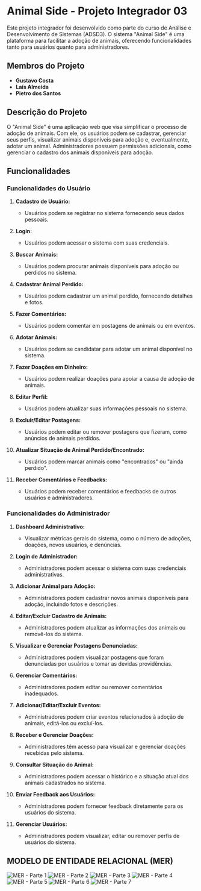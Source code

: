 
# Animal Side - Projeto Integrador 03

Este projeto integrador foi desenvolvido como parte do curso de Análise e Desenvolvimento de Sistemas (ADSD3). O sistema "Animal Side" é uma plataforma para facilitar a adoção de animais, oferecendo funcionalidades tanto para usuários quanto para administradores.

## Membros do Projeto

- **Gustavo Costa**
- **Laís Almeida**
- **Pietro dos Santos**

## Descrição do Projeto

O "Animal Side" é uma aplicação web que visa simplificar o processo de adoção de animais. Com ele, os usuários podem se cadastrar, gerenciar seus perfis, visualizar animais disponíveis para adoção e, eventualmente, adotar um animal. Administradores possuem permissões adicionais, como gerenciar o cadastro dos animais disponíveis para adoção.

## Funcionalidades

### Funcionalidades do Usuário

1. **Cadastro de Usuário:**
   - Usuários podem se registrar no sistema fornecendo seus dados pessoais.	

2. **Login:**
   - Usuários podem acessar o sistema com suas credenciais.

3. **Buscar Animais:**
   - Usuários podem procurar animais disponíveis para adoção ou perdidos no sistema.

4. **Cadastrar Animal Perdido:**
   - Usuários podem cadastrar um animal perdido, fornecendo detalhes e fotos.

5. **Fazer Comentários:**
   - Usuários podem comentar em postagens de animais ou em eventos.

6. **Adotar Animais:**
   - Usuários podem se candidatar para adotar um animal disponível no sistema.

7. **Fazer Doações em Dinheiro:**
   - Usuários podem realizar doações para apoiar a causa de adoção de animais.

8. **Editar Perfil:**
   - Usuários podem atualizar suas informações pessoais no sistema.

9. **Excluir/Editar Postagens:**
   - Usuários podem editar ou remover postagens que fizeram, como anúncios de animais perdidos.

10. **Atualizar Situação de Animal Perdido/Encontrado:**
    - Usuários podem marcar animais como "encontrados" ou "ainda perdido".

11. **Receber Comentários e Feedbacks:**
    - Usuários podem receber comentários e feedbacks de outros usuários e administradores.

### Funcionalidades do Administrador

1. **Dashboard Administrativo:**
   - Visualizar métricas gerais do sistema, como o número de adoções, doações, novos usuários, e denúncias.

2. **Login de Administrador:**
   - Administradores podem acessar o sistema com suas credenciais administrativas.

3. **Adicionar Animal para Adoção:**
   - Administradores podem cadastrar novos animais disponíveis para adoção, incluindo fotos e descrições.

4. **Editar/Excluir Cadastro de Animais:**
   - Administradores podem atualizar as informações dos animais ou removê-los do sistema.

5. **Visualizar e Gerenciar Postagens Denunciadas:**
   - Administradores podem visualizar postagens que foram denunciadas por usuários e tomar as devidas providências.

6. **Gerenciar Comentários:**
   - Administradores podem editar ou remover comentários inadequados.

7. **Adicionar/Editar/Excluir Eventos:**
   - Administradores podem criar eventos relacionados à adoção de animais, editá-los ou excluí-los.

8. **Receber e Gerenciar Doações:**
   - Administradores têm acesso para visualizar e gerenciar doações recebidas pelo sistema.

9. **Consultar Situação do Animal:**
   - Administradores podem acessar o histórico e a situação atual dos animais cadastrados no sistema.

10. **Enviar Feedback aos Usuários:**
    - Administradores podem fornecer feedback diretamente para os usuários do sistema.

11. **Gerenciar Usuários:**
    - Administradores podem visualizar, editar ou remover perfis de usuários do sistema.


## MODELO DE ENTIDADE RELACIONAL (MER)

![MER - Parte 1](images/imagem1.png)
![MER - Parte 2](images/imagem2.png)
![MER - Parte 3](images/imagem3.png)
![MER - Parte 4](images/imagem4.png)
![MER - Parte 5](images/imagem5.png)
![MER - Parte 6](images/imagem6.png)
![MER - Parte 7](images/imagem7.png)

